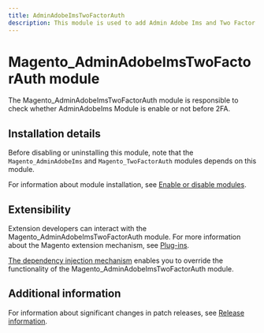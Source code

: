 ```yaml
---
title: AdminAdobeImsTwoFactorAuth
description: This module is used to add Admin Adobe Ims and Two Factor Auth dependency.
---
```


# Magento_AdminAdobeImsTwoFactorAuth module

The Magento_AdminAdobeImsTwoFactorAuth module is responsible to check whether AdminAdobeIms Module is enable or not before 2FA.

## Installation details

Before disabling or uninstalling this module, note that the `Magento_AdminAdobeIms` and `Magento_TwoFactorAuth` modules depends on this module.

For information about module installation, see [Enable or disable modules](https://experienceleague.adobe.com/docs/commerce-operations/installation-guide/tutorials/manage-modules.html).

## Extensibility

Extension developers can interact with the Magento_AdminAdobeImsTwoFactorAuth module. For more information about the Magento extension mechanism, see [Plug-ins](https://developer.adobe.com/commerce/php/development/components/plugins/).

[The dependency injection mechanism](https://developer.adobe.com/commerce/php/development/components/dependency-injection/) enables you to override the functionality of the Magento_AdminAdobeImsTwoFactorAuth module.

## Additional information

For information about significant changes in patch releases, see [Release information](https://experienceleague.adobe.com/docs/commerce-operations/release/notes/overview.html).
